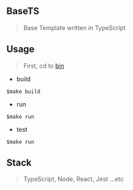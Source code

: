 ## BaseTS
> Base Template written in TypeScript


## Usage

> First, cd to [bin](https://github.com/tingwei628/react-component/tree/master/src/BaseTS/bin)

- build
```
$make build
```

- run
```
$make run
```

- test
```
$make run
```

## Stack
> TypeScript, Node, React, Jest ...etc
